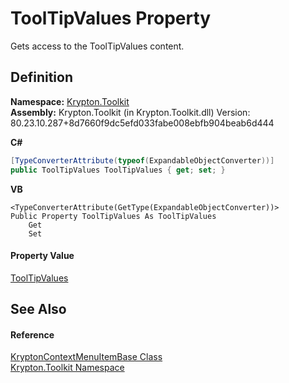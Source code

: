 # ToolTipValues Property


Gets access to the ToolTipValues content.



## Definition
**Namespace:** <a href="79d2eac2-21f4-54ff-7552-b20c33c30600.md">Krypton.Toolkit</a>  
**Assembly:** Krypton.Toolkit (in Krypton.Toolkit.dll) Version: 80.23.10.287+8d7660f9dc5efd033fabe008ebfb904beab6d444

**C#**
``` C#
[TypeConverterAttribute(typeof(ExpandableObjectConverter))]
public ToolTipValues ToolTipValues { get; set; }
```
**VB**
``` VB
<TypeConverterAttribute(GetType(ExpandableObjectConverter))>
Public Property ToolTipValues As ToolTipValues
	Get
	Set
```



#### Property Value
<a href="84b4469f-b28c-acb3-3436-ed4de441d8b4.md">ToolTipValues</a>

## See Also


#### Reference
<a href="7d97c419-819b-74c1-360f-af4d4ae026d9.md">KryptonContextMenuItemBase Class</a>  
<a href="79d2eac2-21f4-54ff-7552-b20c33c30600.md">Krypton.Toolkit Namespace</a>  
